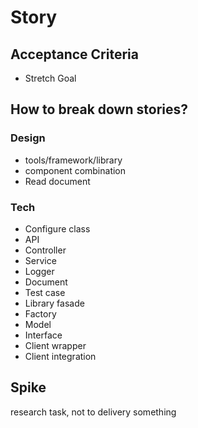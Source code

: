 # Story

## Acceptance Criteria

- Stretch Goal

## How to break down stories?

### Design

- tools/framework/library
- component combination
- Read document

### Tech

- Configure class
- API
- Controller
- Service
- Logger
- Document
- Test case
- Library fasade
- Factory
- Model
- Interface
- Client wrapper
- Client integration

## Spike

research task, not to delivery something
